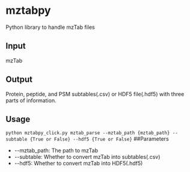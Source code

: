 # mztabpy
Python library to handle mzTab files
## Input
mzTab
## Output
Protein, peptide, and PSM subtables(.csv) or HDF5 file(.hdf5) with three parts of information.
## Usage
`python mztabpy_click.py mztab_parse --mztab_path {mztab_path}
 --subtable {True or False}
 --hdf5 {True or False}`
 ##Parameters
 -   --mztab_path: The path to mzTab
 -   --subtable: Whether to convert mzTab into subtables(.csv)
 -  --hdf5: Whether to convert mzTab into HDF5(.hdf5)
